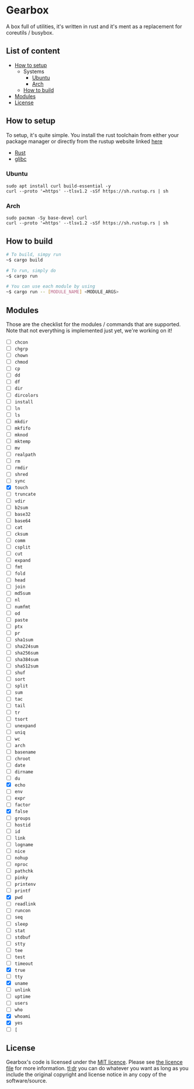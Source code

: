 # Gearbox
A box full of utilities, it's written in rust and it's ment as a replacement for coreutils / busybox.

## List of content
* [How to setup](#how-to-setup)
    * Systems
        * [Ubuntu](#ubuntu)
        * [Arch](#arch)
    * [How to build](#how-to-build)
* [Modules](#modules)
* [License](#license)

## How to setup

To setup, it's quite simple. You install the rust toolchain from either your package manager or directly from the rustup website linked [here](https://www.rust-lang.org/learn/get-started)

* [Rust](https://www.rust-lang.org/learn/get-started)
* [glibc](https://www.gnu.org/software/libc/)

### Ubuntu
```
sudo apt install curl build-essential -y
curl --proto '=https' --tlsv1.2 -sSf https://sh.rustup.rs | sh
```

### Arch
```
sudo pacman -Sy base-devel curl
curl --proto '=https' --tlsv1.2 -sSf https://sh.rustup.rs | sh
```

## How to build

```sh
# To build, simpy run
~$ cargo build

# To run, simply do
~$ cargo run

# You can use each module by using
~$ cargo run -- [MODULE_NAME] <MODULE_ARGS>
```

## Modules
Those are the checklist for the modules / commands that are supported.
Note that not everything is implemented just yet, we're working on it!

- [ ] `chcon`
- [ ] `chgrp`
- [ ] `chown`
- [ ] `chmod`
- [ ] `cp`
- [ ] `dd`
- [ ] `df`
- [ ] `dir`
- [ ] `dircolors`
- [ ] `install`
- [ ] `ln`
- [ ] `ls`
- [ ] `mkdir`
- [ ] `mkfifo`
- [ ] `mknod`
- [ ] `mktemp`
- [ ] `mv`
- [ ] `realpath`
- [ ] `rm`
- [ ] `rmdir`
- [ ] `shred`
- [ ] `sync`
- [x] `touch`
- [ ] `truncate`
- [ ] `vdir`
- [ ] `b2sum`
- [ ] `base32`
- [ ] `base64`
- [ ] `cat`
- [ ] `cksum`
- [ ] `comm`
- [ ] `csplit`
- [ ] `cut`
- [ ] `expand`
- [ ] `fmt`
- [ ] `fold`
- [ ] `head`
- [ ] `join`
- [ ] `md5sum`
- [ ] `nl`
- [ ] `numfmt`
- [ ] `od`
- [ ] `paste`
- [ ] `ptx`
- [ ] `pr`
- [ ] `sha1sum`
- [ ] `sha224sum`
- [ ] `sha256sum`
- [ ] `sha384sum`
- [ ] `sha512sum`
- [ ] `shuf`
- [ ] `sort`
- [ ] `split`
- [ ] `sum`
- [ ] `tac`
- [ ] `tail`
- [ ] `tr`
- [ ] `tsort`
- [ ] `unexpand`
- [ ] `uniq`
- [ ] `wc`
- [ ] `arch`
- [ ] `basename`
- [ ] `chroot`
- [ ] `date`
- [ ] `dirname`
- [ ] `du`
- [x] `echo`
- [ ] `env`
- [ ] `expr`
- [ ] `factor`
- [x] `false`
- [ ] `groups`
- [ ] `hostid`
- [ ] `id`
- [ ] `link`
- [ ] `logname`
- [ ] `nice`
- [ ] `nohup`
- [ ] `nproc`
- [ ] `pathchk`
- [ ] `pinky`
- [ ] `printenv`
- [ ] `printf`
- [x] `pwd`
- [ ] `readlink`
- [ ] `runcon`
- [ ] `seq`
- [ ] `sleep`
- [ ] `stat`
- [ ] `stdbuf`
- [ ] `stty`
- [ ] `tee`
- [ ] `test`
- [ ] `timeout`
- [x] `true`
- [ ] `tty`
- [x] `uname`
- [ ] `unlink`
- [ ] `uptime`
- [ ] `users`
- [ ] `who`
- [x] `whoami`
- [x] `yes`
- [ ] `[`

## License

Gearbox's code is licensed under the [MIT licence](https://opensource.org/licenses/MIT). Please see [the licence file](./LICENSE) for more information. [tl;dr](https://tldrlegal.com/license/mit-license) you can do whatever you want as long as you include the original copyright and license notice in any copy of the software/source.
